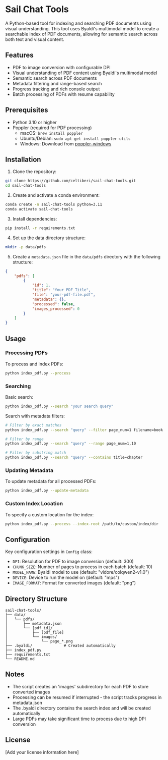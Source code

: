# Sail Chat Tools

A Python-based tool for indexing and searching PDF documents using visual understanding. This tool uses Byaldi's multimodal model to create a searchable index of PDF documents, allowing for semantic search across both text and visual content.

## Features

- PDF to image conversion with configurable DPI
- Visual understanding of PDF content using Byaldi's multimodal model
- Semantic search across PDF documents
- Metadata filtering and range-based search
- Progress tracking and rich console output
- Batch processing of PDFs with resume capability

## Prerequisites

- Python 3.10 or higher
- Poppler (required for PDF processing)
  - macOS: `brew install poppler`
  - Ubuntu/Debian: `sudo apt-get install poppler-utils`
  - Windows: Download from [poppler-windows](http://blog.alivate.com.au/poppler-windows/)

## Installation

1. Clone the repository:
```bash
git clone https://github.com/celtiberi/sail-chat-tools.git
cd sail-chat-tools
```

2. Create and activate a conda environment:
```bash
conda create -n sail-chat-tools python=3.11
conda activate sail-chat-tools
```

3. Install dependencies:
```bash
pip install -r requirements.txt
```

4. Set up the data directory structure:
```bash
mkdir -p data/pdfs
```

5. Create a `metadata.json` file in the `data/pdfs` directory with the following structure:
```json
{
    "pdfs": [
        {
            "id": 1,
            "title": "Your PDF Title",
            "file": "your-pdf-file.pdf",
            "metadata": {},
            "processed": false,
            "images_processed": 0
        }
    ]
}
```

## Usage

### Processing PDFs

To process and index PDFs:
```bash
python index_pdf.py --process
```

### Searching

Basic search:
```bash
python index_pdf.py --search "your search query"
```

Search with metadata filters:
```bash
# Filter by exact matches
python index_pdf.py --search "query" --filter page_num=1 filename=book.pdf

# Filter by range
python index_pdf.py --search "query" --range page_num=1,10

# Filter by substring match
python index_pdf.py --search "query" --contains title=chapter
```

### Updating Metadata

To update metadata for all processed PDFs:
```bash
python index_pdf.py --update-metadata
```

### Custom Index Location

To specify a custom location for the index:
```bash
python index_pdf.py --process --index-root /path/to/custom/index/dir
```

## Configuration

Key configuration settings in `Config` class:
- `DPI`: Resolution for PDF to image conversion (default: 300)
- `CHUNK_SIZE`: Number of pages to process in each batch (default: 10)
- `MODEL_NAME`: Byaldi model to use (default: "vidore/colqwen2-v1.0")
- `DEVICE`: Device to run the model on (default: "mps")
- `IMAGE_FORMAT`: Format for converted images (default: "png")

## Directory Structure

```
sail-chat-tools/
├── data/
│   └── pdfs/
│       ├── metadata.json
│       └── [pdf_id]/
│           ├── [pdf_file]
│           └── images/
│               └── page_*.png
├── .byaldi/              # Created automatically
├── index_pdf.py
├── requirements.txt
└── README.md
```

## Notes

- The script creates an 'images' subdirectory for each PDF to store converted images
- Processing can be resumed if interrupted - the script tracks progress in metadata.json
- The .byaldi directory contains the search index and will be created automatically
- Large PDFs may take significant time to process due to high DPI conversion

## License

[Add your license information here] 